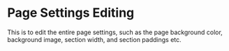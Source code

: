 # Page Settings Editing

This is to edit the entire page settings, such as the page background color, background image, section width, and section paddings etc.
